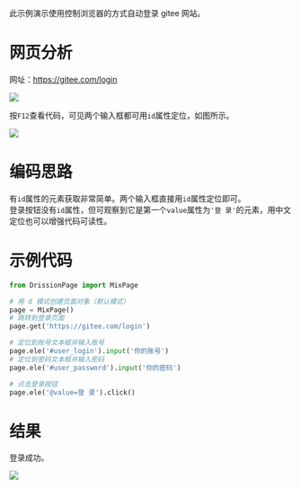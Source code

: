 此示例演示使用控制浏览器的方式自动登录 gitee 网站。

# 网页分析

网址：https://gitee.com/login

![](https://gitee.com/g1879/DrissionPage-demos/raw/master/pics/QQ%E6%88%AA%E5%9B%BE20220118000233.jpg)

按`F12`查看代码，可见两个输入框都可用`id`属性定位，如图所示。

![](https://gitee.com/g1879/DrissionPage-demos/raw/master/pics/QQ截图20220118000346.jpg)

# 编码思路

有`id`属性的元素获取非常简单。两个输入框直接用`id`属性定位即可。  
登录按钮没有`id`属性，但可观察到它是第一个`value`属性为`'登 录'`的元素，用中文定位也可以增强代码可读性。

# 示例代码

```python
from DrissionPage import MixPage

# 用 d 模式创建页面对象（默认模式）
page = MixPage()
# 跳转到登录页面
page.get('https://gitee.com/login')

# 定位到账号文本框并输入账号
page.ele('#user_login').input('你的账号')
# 定位到密码文本框并输入密码
page.ele('#user_password').input('你的密码')

# 点击登录按钮
page.ele('@value=登 录').click()
```

# 结果

登录成功。

![](https://gitee.com/g1879/DrissionPage-demos/raw/master/pics/QQ%E6%88%AA%E5%9B%BE20220118000945.jpg)

